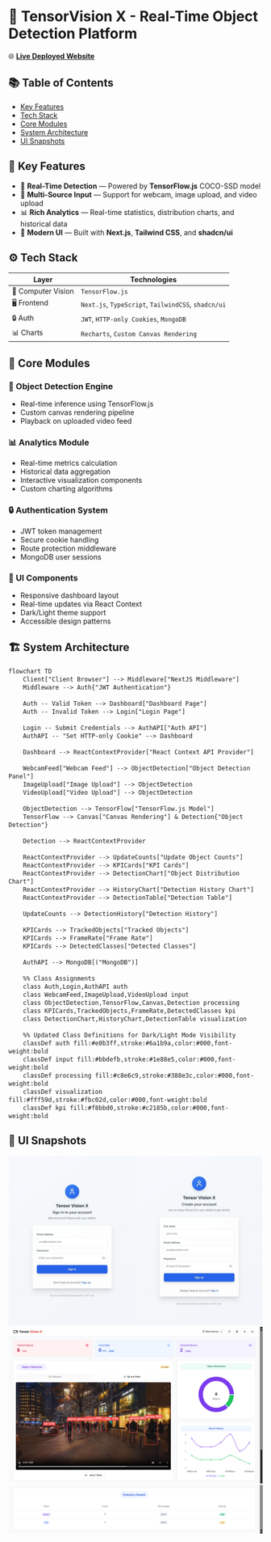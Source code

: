 # 🎯 TensorVision X - Real-Time Object Detection Platform

🌐 [**Live Deployed Website**](https://tensor-vision-x.vercel.app/)

## 📚 Table of Contents

- [Key Features](https://github.com/rakheshkrishna2005/TensorVisionX?tab=readme-ov-file#-key-features)
- [Tech Stack](https://github.com/rakheshkrishna2005/TensorVisionX?tab=readme-ov-file#️-tech-stack)
- [Core Modules](https://github.com/rakheshkrishna2005/TensorVisionX?tab=readme-ov-file#-core-modules)
- [System Architecture](https://github.com/rakheshkrishna2005/TensorVisionX?tab=readme-ov-file#️-system-architecture)
- [UI Snapshots](https://github.com/rakheshkrishna2005/TensorVisionX?tab=readme-ov-file#-ui-snapshots)
  
## 🚀 Key Features

* 📸 **Real-Time Detection** — Powered by **TensorFlow.js** COCO-SSD model
* 🎥 **Multi-Source Input** — Support for webcam, image upload, and video upload
* 📊 **Rich Analytics** — Real-time statistics, distribution charts, and historical data
* 🎨 **Modern UI** — Built with **Next.js**, **Tailwind CSS**, and **shadcn/ui**

## ⚙️ Tech Stack

| Layer      | Technologies                                               |
|------------|----------------------------------------------------------|
| 🧠 Computer Vision   | `TensorFlow.js`                         |
| 🖥️ Frontend| `Next.js`, `TypeScript`, `TailwindCSS`, `shadcn/ui`    |
| 🔒 Auth    | `JWT`, `HTTP-only Cookies`, `MongoDB`                     |
| 📊 Charts  | `Recharts`, `Custom Canvas Rendering`                     |

## 🧩 Core Modules

### 🎯 Object Detection Engine
* Real-time inference using TensorFlow.js
* Custom canvas rendering pipeline
* Playback on uploaded video feed

### 📊 Analytics Module
* Real-time metrics calculation
* Historical data aggregation
* Interactive visualization components
* Custom charting algorithms

### 🔒 Authentication System
* JWT token management
* Secure cookie handling
* Route protection middleware
* MongoDB user sessions

### 🎨 UI Components
* Responsive dashboard layout
* Real-time updates via React Context
* Dark/Light theme support
* Accessible design patterns

## 🏗️ System Architecture

```mermaid
flowchart TD
    Client["Client Browser"] --> Middleware["NextJS Middleware"]
    Middleware --> Auth{"JWT Authentication"}

    Auth -- Valid Token --> Dashboard["Dashboard Page"]
    Auth -- Invalid Token --> Login["Login Page"]

    Login -- Submit Credentials --> AuthAPI["Auth API"]
    AuthAPI -- "Set HTTP-only Cookie" --> Dashboard

    Dashboard --> ReactContextProvider["React Context API Provider"]

    WebcamFeed["Webcam Feed"] --> ObjectDetection["Object Detection Panel"]
    ImageUpload["Image Upload"] --> ObjectDetection
    VideoUpload["Video Upload"] --> ObjectDetection

    ObjectDetection --> TensorFlow["TensorFlow.js Model"]
    TensorFlow --> Canvas["Canvas Rendering"] & Detection{"Object Detection"}

    Detection --> ReactContextProvider

    ReactContextProvider --> UpdateCounts["Update Object Counts"]
    ReactContextProvider --> KPICards["KPI Cards"]
    ReactContextProvider --> DetectionChart["Object Distribution Chart"]
    ReactContextProvider --> HistoryChart["Detection History Chart"]
    ReactContextProvider --> DetectionTable["Detection Table"]

    UpdateCounts --> DetectionHistory["Detection History"]

    KPICards --> TrackedObjects["Tracked Objects"]
    KPICards --> FrameRate["Frame Rate"]
    KPICards --> DetectedClasses["Detected Classes"]

    AuthAPI --> MongoDB[("MongoDB")]

    %% Class Assignments
    class Auth,Login,AuthAPI auth
    class WebcamFeed,ImageUpload,VideoUpload input
    class ObjectDetection,TensorFlow,Canvas,Detection processing
    class KPICards,TrackedObjects,FrameRate,DetectedClasses kpi
    class DetectionChart,HistoryChart,DetectionTable visualization

    %% Updated Class Definitions for Dark/Light Mode Visibility
    classDef auth fill:#e0b3ff,stroke:#6a1b9a,color:#000,font-weight:bold
    classDef input fill:#bbdefb,stroke:#1e88e5,color:#000,font-weight:bold
    classDef processing fill:#c8e6c9,stroke:#388e3c,color:#000,font-weight:bold
    classDef visualization fill:#fff59d,stroke:#fbc02d,color:#000,font-weight:bold
    classDef kpi fill:#f8bbd0,stroke:#c2185b,color:#000,font-weight:bold
```

## 📸 UI Snapshots

![Auth](https://github.com/rakheshkrishna2005/TensorVisionX/blob/master/public/1.jpg)
![Dashboard](https://github.com/rakheshkrishna2005/TensorVisionX/blob/master/public/2.png)
![Detection Table](https://github.com/rakheshkrishna2005/TensorVisionX/blob/master/public/3.png)
